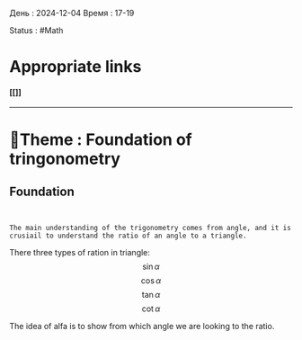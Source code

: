 День : 2024-12-04 
Время : 17-19

Status : #Math  


# Appropriate links
#### [[]]

---

# 📏Theme : Foundation of tringonometry



 ## Foundation

```ad-important


The main understanding of the trigonometry comes from angle, and it is crusiail to understand the ratio of an angle to a triangle.
```


There three types of ration in triangle:
$$\sin\alpha $$
$$\cos\alpha$$
$$\tan\alpha$$
$$\cot\alpha$$

The idea of alfa is to show from which angle we are looking to the ratio.
